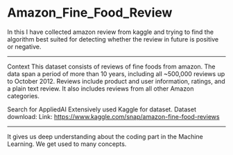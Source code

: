 # Amazon_Fine_Food_Review
In this I have collected amazon review from kaggle and trying to find the algorithm best suited for detecting whether the review in future is positive or negative.

-----------------------------------------------------------------------------------------------------------------------------------------
Context
This dataset consists of reviews of fine foods from amazon. The data span a period of more than 10 years, including all ~500,000 reviews up to October 2012. Reviews include product and user information, ratings, and a plain text review. It also includes reviews from all other Amazon categories.

Search for AppliedAI
Extensively used Kaggle for dataset.
Dataset download:
Link: https://www.kaggle.com/snap/amazon-fine-food-reviews

------------------------------------------------------------------------------------------


It gives us deep understanding about the coding part in the Machine Learning. 
We get used to many concepts.
